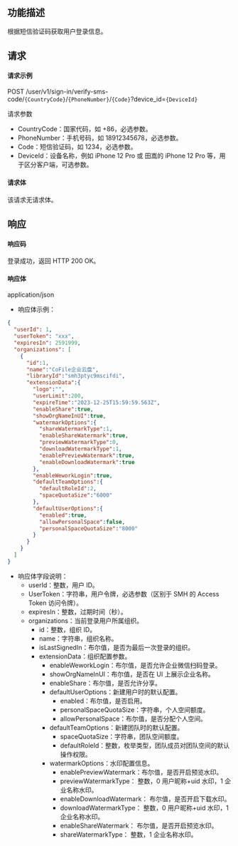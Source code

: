 ## 功能描述

根据短信验证码获取用户登录信息。

## 请求

#### 请求示例

POST /user/v1/sign-in/verify-sms-code/`{CountryCode}`/`{PhoneNumber}`/`{Code}`?device_id=`{DeviceId}`

请求参数
- CountryCode：国家代码，如 +86，必选参数。
- PhoneNumber：手机号码，如 18912345678，必选参数。
- Code：短信验证码，如 1234，必选参数。
- DeviceId：设备名称，例如 iPhone 12 Pro 或 田嵩的 iPhone 12 Pro 等，用于区分客户端，可选参数。

#### 请求体

该请求无请求体。

## 响应

#### 响应码

登录成功，返回 HTTP 200 OK。

#### 响应体

application/json

- 响应体示例：
```json
{
  "userId": 1,
  "userToken": "xxx",
  "expiresIn": 2591999,
  "organizations": [
    {
      "id":1,
      "name":"CoFile企业云盘",
      "libraryId":"smh3ptyc9mscifdi",
      "extensionData":{
        "logo":"",
        "userLimit":200,
        "expireTime":"2023-12-25T15:59:59.563Z",
        "enableShare":true,
        "showOrgNameInUI":true,
        "watermarkOptions":{
          "shareWatermarkType":1,
          "enableShareWatermark":true,
          "previewWatermarkType":0,
          "downloadWatermarkType":1,
          "enablePreviewWatermark":true,
          "enableDownloadWatermark":true
        },
        "enableWeworkLogin":true,
        "defaultTeamOptions":{
          "defaultRoleId":2,
          "spaceQuotaSize":"6000"
        },
        "defaultUserOptions":{
          "enabled":true,
          "allowPersonalSpace":false,
          "personalSpaceQuotaSize":"8000"
        }
      }
    }
  ]
}
```
- 响应体字段说明：
  - userId：整数，用户 ID。
  - UserToken：字符串，用户令牌，必选参数（区别于 SMH 的 Access Token 访问令牌）。
  - expiresIn：整数，过期时间（秒）。
  - organizations：当前登录用户所属组织。
    - id：整数，组织 ID。
    - name：字符串，组织名称。
    - isLastSignedIn：布尔值，是否为最后一次登录的组织。
    - extensionData：组织配置参数。
      - enableWeworkLogin：布尔值，是否允许企业微信扫码登录。
      - showOrgNameInUI：布尔值，是否在 UI 上展示企业名称。
      - enableShare：布尔值，是否允许分享。
      - defaultUserOptions：新建用户时的默认配置。
        - enabled：布尔值，是否启用。
        - personalSpaceQuotaSize：字符串，个人空间额度。
        - allowPersonalSpace：布尔值，是否分配个人空间。
      - defaultTeamOptions：新建团队时的默认配置。
        - spaceQuotaSize：字符串，团队空间额度。
        - defaultRoleId：整数，枚举类型，团队成员对团队空间的默认操作权限。
      - watermarkOptions：水印配置信息。
        - enablePreviewWatermark：布尔值，是否开启预览水印。
        - previewWatermarkType： 整数，0 用户昵称+uid 水印，1 企业名称水印。
        - enableDownloadWatermark： 布尔值，是否开启下载水印。
        - downloadWatermarkType： 整数，0 用户昵称+uid 水印，1 企业名称水印。
        - enableShareWatermark： 布尔值，是否开启预览水印。
        - shareWatermarkType： 整数，1 企业名称水印。
